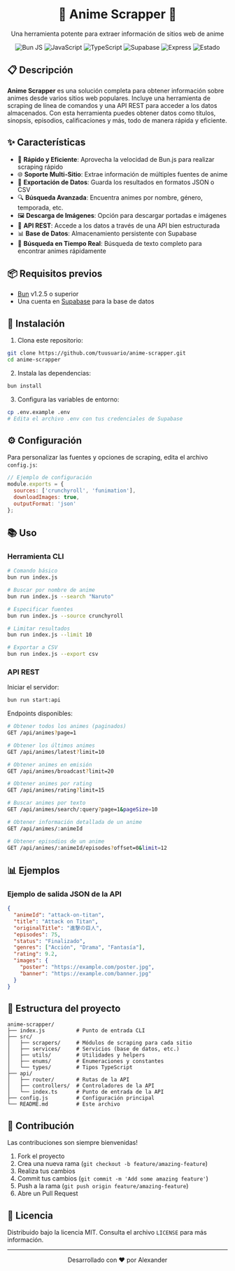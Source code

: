 <div align="center">
  <h1>🍥 Anime Scrapper 🍥</h1>
  <p>Una herramienta potente para extraer información de sitios web de anime</p>
  
  <p>
    <img src="https://img.shields.io/badge/Bun-%23000000.svg?style=for-the-badge&logo=bun&logoColor=white" alt="Bun JS">
    <img src="https://img.shields.io/badge/JavaScript-F7DF1E?style=for-the-badge&logo=javascript&logoColor=black" alt="JavaScript">
    <img src="https://img.shields.io/badge/TypeScript-007ACC?style=for-the-badge&logo=typescript&logoColor=white" alt="TypeScript">
    <img src="https://img.shields.io/badge/Supabase-3ECF8E?style=for-the-badge&logo=supabase&logoColor=white" alt="Supabase">
    <img src="https://img.shields.io/badge/Express-000000?style=for-the-badge&logo=express&logoColor=white" alt="Express">
    <img src="https://img.shields.io/badge/status-en%20desarrollo-yellow?style=for-the-badge" alt="Estado">
  </p>
</div>

## 📋 Descripción

**Anime Scrapper** es una solución completa para obtener información sobre animes desde varios sitios web populares. Incluye una herramienta de scraping de línea de comandos y una API REST para acceder a los datos almacenados. Con esta herramienta puedes obtener datos como títulos, sinopsis, episodios, calificaciones y más, todo de manera rápida y eficiente.

## ✨ Características

- 🚀 **Rápido y Eficiente**: Aprovecha la velocidad de Bun.js para realizar scraping rápido
- 🌐 **Soporte Multi-Sitio**: Extrae información de múltiples fuentes de anime
- 💾 **Exportación de Datos**: Guarda los resultados en formatos JSON o CSV
- 🔍 **Búsqueda Avanzada**: Encuentra animes por nombre, género, temporada, etc.
- 🖼️ **Descarga de Imágenes**: Opción para descargar portadas e imágenes
- 🔄 **API REST**: Accede a los datos a través de una API bien estructurada
- 📊 **Base de Datos**: Almacenamiento persistente con Supabase
- 📱 **Búsqueda en Tiempo Real**: Búsqueda de texto completo para encontrar animes rápidamente

## 📦 Requisitos previos

- [Bun](https://bun.sh) v1.2.5 o superior
- Una cuenta en [Supabase](https://supabase.com/) para la base de datos

## 🚀 Instalación

1. Clona este repositorio:
```bash
git clone https://github.com/tuusuario/anime-scrapper.git
cd anime-scrapper
```

2. Instala las dependencias:
```bash
bun install
```

3. Configura las variables de entorno:
```bash
cp .env.example .env
# Edita el archivo .env con tus credenciales de Supabase
```

## ⚙️ Configuración

Para personalizar las fuentes y opciones de scraping, edita el archivo `config.js`:

```javascript
// Ejemplo de configuración
module.exports = {
  sources: ['crunchyroll', 'funimation'],
  downloadImages: true,
  outputFormat: 'json'
};
```

## 📚 Uso

### Herramienta CLI

```bash
# Comando básico
bun run index.js

# Buscar por nombre de anime
bun run index.js --search "Naruto"

# Especificar fuentes
bun run index.js --source crunchyroll

# Limitar resultados
bun run index.js --limit 10

# Exportar a CSV
bun run index.js --export csv
```

### API REST

Iniciar el servidor:

```bash
bun run start:api
```

Endpoints disponibles:

```bash
# Obtener todos los animes (paginados)
GET /api/animes?page=1

# Obtener los últimos animes
GET /api/animes/latest?limit=10

# Obtener animes en emisión
GET /api/animes/broadcast?limit=20

# Obtener animes por rating
GET /api/animes/rating?limit=15

# Buscar animes por texto
GET /api/animes/search/:query?page=1&pageSize=10

# Obtener información detallada de un anime
GET /api/animes/:animeId

# Obtener episodios de un anime
GET /api/animes/:animeId/episodes?offset=0&limit=12
```

## 📊 Ejemplos

### Ejemplo de salida JSON de la API

```json
{
  "animeId": "attack-on-titan",
  "title": "Attack on Titan",
  "originalTitle": "進撃の巨人",
  "episodes": 75,
  "status": "Finalizado",
  "genres": ["Acción", "Drama", "Fantasía"],
  "rating": 9.2,
  "images": {
    "poster": "https://example.com/poster.jpg",
    "banner": "https://example.com/banner.jpg"
  }
}
```

## 📁 Estructura del proyecto

```
anime-scrapper/
├── index.js          # Punto de entrada CLI
├── src/
│   ├── scrapers/     # Módulos de scraping para cada sitio
│   ├── services/     # Servicios (base de datos, etc.)
│   ├── utils/        # Utilidades y helpers
│   ├── enums/        # Enumeraciones y constantes
│   └── types/        # Tipos TypeScript
├── api/
│   ├── router/       # Rutas de la API
│   ├── controllers/  # Controladores de la API
│   └── index.ts      # Punto de entrada de la API
├── config.js         # Configuración principal
└── README.md         # Este archivo
```

## 🤝 Contribución

Las contribuciones son siempre bienvenidas!

1. Fork el proyecto
2. Crea una nueva rama (`git checkout -b feature/amazing-feature`)
3. Realiza tus cambios
4. Commit tus cambios (`git commit -m 'Add some amazing feature'`)
5. Push a la rama (`git push origin feature/amazing-feature`)
6. Abre un Pull Request

## 📜 Licencia

Distribuido bajo la licencia MIT. Consulta el archivo `LICENSE` para más información.

---

<div align="center">
  <p>Desarrollado con ❤️ por Alexander</p>
</div>
